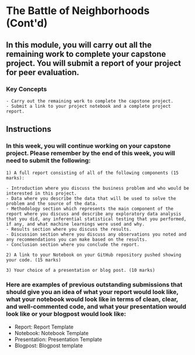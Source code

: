 # The Battle of Neighborhoods (Cont'd)

## In this module, you will carry out all the remaining work to complete your capstone project. You will submit a report of your project for peer evaluation.
### Key Concepts

    - Carry out the remaining work to complete the capstone project.
    - Submit a link to your project notebook and a complete project report.

## Instructions

### In this week, you will continue working on your capstone project. Please remember by the end of this week, you will need to submit the following:

    1) A full report consisting of all of the following components (15 marks):

    - Introduction where you discuss the business problem and who would be interested in this project.
    - Data where you describe the data that will be used to solve the problem and the source of the data.
    - Methodology section which represents the main component of the report where you discuss and describe any exploratory data analysis that you did, any inferential statistical testing that you performed, if any, and what machine learnings were used and why.
    - Results section where you discuss the results.
    - Discussion section where you discuss any observations you noted and any recommendations you can make based on the results.
    - Conclusion section where you conclude the report.

    2) A link to your Notebook on your GitHub repository pushed showing your code. (15 marks)

    3) Your choice of a presentation or blog post. (10 marks)

### Here are examples of previous outstanding submissions that should give you an idea of what your report would look like, what your notebook would look like in terms of clean, clear, and well-commented code, and what your presentation would look like or your blogpost would look like:

- Report: Report Template
- Notebook: Notebook Template
- Presentation: Presentation Template
- Blogpost: Blogpost template
